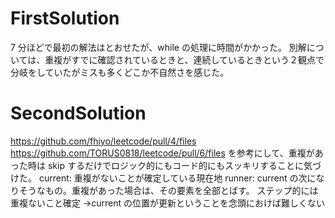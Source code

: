 # FirstSolution

7 分ほどで最初の解法はとおせたが、while の処理に時間がかかった。
別解については、重複がすでに確認されているときと、連続しているときという２観点で分岐をしていたがミスも多くどこか不自然さを感じた。

# SecondSolution

https://github.com/fhiyo/leetcode/pull/4/files
https://github.com/TORUS0818/leetcode/pull/6/files
を参考にして、重複があった時は skip するだけでロジック的にもコード的にもスッキリすることに気づけた。
current: 重複がないことが確定している現在地
runner: current の次になりそうなもの。重複があった場合は、その要素を全部とばす。
ステップ的には重複ないこと確定 →current の位置が更新ということを念頭におけば難しくない
